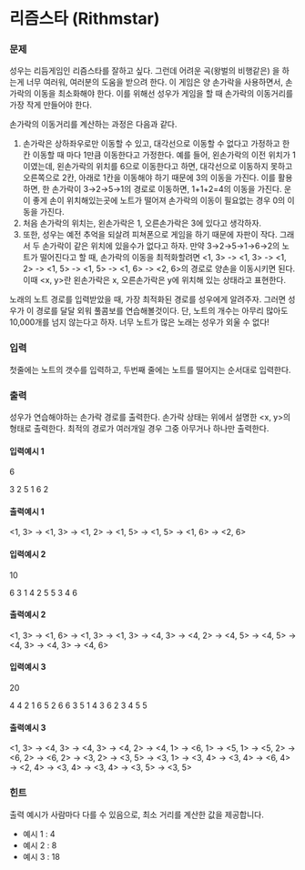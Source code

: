 # 리즘스타 (Rithmstar)
### 문제
성우는 리듬게임인 리즘스타를 잘하고 싶다. 그런데 어려운 곡(왕벌의 비행같은) 을 하는게 너무 여러워, 여러분의 도움을 받으려 한다.
이 게임은 양 손가락을 사용하면서, 손가락의 이동을 최소화해야 한다. 이를 위해선 성우가 게임을 할 때 손가락의 이동거리를 가장 작게 만들어야 한다.

손가락의 이동거리를 계산하는 과정은 다음과 같다.
1. 손가락은 상하좌우로만 이동할 수 있고, 대각선으로 이동할 수 없다고 가정하고 한칸 이동할 때 마다 1만큼 이동한다고 가정한다.
예를 들어, 왼손가락의 이전 위치가 1이였는데, 왼손가락의 위치를 6으로 이동한다고 하면, 대각선으로 이동하지 못하고 오른쪽으로 2칸, 아래로 1칸을 이동해야 하기 때문에 3의 이동을 가진다.
이를 활용하면, 한 손가락이 3→2→5→1의 경로로 이동하면, 1+1+2=4의 이동을 가진다.
운이 좋게 손이 위치해있는곳에 노트가 떨어져 손가락의 이동이 필요없는 경우 0의 이동을 가진다.
2. 처음 손가락의 위치는, 왼손가락은 1, 오른손가락은 3에 있다고 생각하자.
3. 또한, 성우는 예전 추억을 되살려 피쳐폰으로 게임을 하기 때문에 자판이 작다. 그래서 두 손가락이 같은 위치에 있을수가 없다고 하자.
만약 3→2→5→1→6→2의 노트가 떨어진다고 할 때, 손가락의 이동을 최적화할려면 <1, 3> -> <1, 3> -> <1, 2> -> <1, 5> -> <1, 5> -> <1, 6> -> <2, 6>의 경로로 양손을 이동시키면 된다. 이때 <x, y>란 왼손가락은 x, 오른손가락은 y에 위치해 있는 상태라고 표현한다.

노래의 노트 경로를 입력받았을 때, 가장 최적화된 경로를 성우에게 알려주자. 그러면 성우가 이 경로를 달달 외워 풀콤보를 연습해볼것이다.
단, 노트의 개수는 아무리 많아도 10,000개를 넘지 않는다고 하자. 너무 노트가 많은 노래는 성우가 외울 수 없다!

### 입력
첫줄에는 노트의 갯수를 입력하고, 두번째 줄에는 노트를 떨어지는 순서대로 입력한다.
### 출력
성우가 연습해야하는 손가락 경로를 출력한다. 손가락 상태는 위에서 설명한 <x, y>의 형태로 출력한다. 최적의 경로가 여러개일 경우 그중 아무거나 하나만 출력한다.

#### 입력예시 1
6

3 2 5 1 6 2

#### 출력예시 1
<1, 3> -> <1, 3> -> <1, 2> -> <1, 5> -> <1, 5> -> <1, 6> -> <2, 6>

#### 입력예시 2
10  

6 3 1 4 2 5 5 3 4 6

#### 출력예시 2
<1, 3> -> <1, 6> -> <1, 3> -> <1, 3> -> <4, 3> -> <4, 2> -> <4, 5> -> <4, 5> -> <4, 3> -> <4, 3> -> <4, 6>

#### 입력예시 3
20

4 4 2 1 6 5 2 6 6 3 5 1 4 3 6 2 3 4 5 5

#### 출력예시 3
<1, 3> -> <4, 3> -> <4, 3> -> <4, 2> -> <4, 1> -> <6, 1> -> <5, 1> -> <5, 2> -> <6, 2> -> <6, 2> -> <3, 2> -> <3, 5> -> <3, 1> -> <3, 4> -> <3, 4> -> <6, 4> -> <2, 4> -> <3, 4> -> <3, 4> -> <3, 5> -> <3, 5>

### 힌트
출력 예시가 사람마다 다를 수 있음으로, 최소 거리를 계산한 값을 제공합니다.

 - 예시 1 : 4
 - 예시 2 : 8
 - 예시 3 : 18